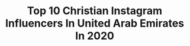 ---
title: Top 10 Christian Instagram Influencers In United Arab Emirates In 2020
description: >-
  Find top christian Instagram influencers in United Arab Emirates in 2020. Most popular hashtags: #style #mydubai #fashion #dubai.
platform: Instagram
profiles:
  - username: "gabrielrphotography"
    fullname: >-
      Photographer DUBAI - Gabriel
    location: "United Arab Emirates"
    followers: 20918
    engagement: 563
    commentsToLikes: 0.047260
    avatar: "https://scontent-bos3-1.cdninstagram.com/v/t51.2885-19/s320x320/39336861_229062191097067_7209982464746323968_n.jpg?_nc_ht=scontent-bos3-1.cdninstagram.com&_nc_ohc=4c2YUp00JCAAX-Kkqxs&oh=d4257ee7dec2b494d2ca3f9dbc30e285&oe=5EBC511A"
    verified: false
    hashtags: "#fitgirlsworldwide, #jeansjacket, #editorialfashion, #bodygoals"
  - username: "ankitamehraofficial"
    fullname: >-
      Ankita Mehra 🧿
    location: "United Arab Emirates"
    followers: 169100
    engagement: 98
    commentsToLikes: 0.027883
    avatar: "https://scontent-lhr8-1.cdninstagram.com/v/t51.2885-19/s320x320/92679181_2637849209782432_8268298973832282112_n.jpg?_nc_ht=scontent-lhr8-1.cdninstagram.com&_nc_ohc=NbCKIummke4AX8_PD4f&oh=954f216002283abe29d42239470921a3&oe=5EB92F79"
    verified: false
    hashtags: "#riakaish, #rumi, #retrokid, #watervilla"
  - username: "theartbeatbyb"
    fullname: >-
      BINCY | THE ART BEAT BY B
    location: "United Arab Emirates"
    followers: 40723
    engagement: 1108
    commentsToLikes: 0.028539
    avatar: "https://scontent-lhr8-1.cdninstagram.com/v/t51.2885-19/s320x320/81458549_3724576600918393_5677977878055092224_n.jpg?_nc_ht=scontent-lhr8-1.cdninstagram.com&_nc_ohc=01g_8HTdpb0AX-nDVw_&oh=dff8d2e21f930c373b15cbfa5e9ad8d5&oe=5EBBE1A7"
    verified: false
    hashtags: "#artistoninstagram, #topnine, #mandalaart, #satisfyingvideos"
  - username: "soso_maher"
    fullname: >-
      Soso Maher 🦋
    location: "United Arab Emirates"
    followers: 24051
    engagement: 668
    commentsToLikes: 0.038009
    avatar: "https://scontent-ams4-1.cdninstagram.com/v/t51.2885-19/s320x320/60600020_1072582339604184_3957336407873159168_n.jpg?_nc_ht=scontent-ams4-1.cdninstagram.com&_nc_ohc=hwu58xnJTmYAX_ugXhO&oh=ecb88d0e2caa2678ac37c1348c05425d&oe=5EB8258A"
    verified: false
    hashtags: "#mominstyle, #fireworks, #airjordan, #tiktokmemes"
  - username: "o777xy"
    fullname: >-
      Miller Anna
    location: "United Arab Emirates"
    followers: 43951
    engagement: 364
    commentsToLikes: 0.007658
    avatar: "https://scontent-lhr8-1.cdninstagram.com/v/t51.2885-19/s320x320/90862997_833381670492489_1460511046413320192_n.jpg?_nc_ht=scontent-lhr8-1.cdninstagram.com&_nc_ohc=BH9cyigeV7IAX9L27yO&oh=90bfb1f76a2e12cdb8fbd90357b86911&oe=5EBB83AB"
    verified: false
    hashtags: "#louisvuitton, #goldcapuccino, #relaxtime, #hermesherbag"
  - username: "tzdale"
    fullname: >-
      Miss Nation Uganda 2019
    location: "United Arab Emirates"
    followers: 18219
    engagement: 659
    commentsToLikes: 0.056404
    avatar: "https://scontent-lhr8-1.cdninstagram.com/v/t51.2885-19/s320x320/67323258_513210132817224_337354936478072832_n.jpg?_nc_ht=scontent-lhr8-1.cdninstagram.com&_nc_ohc=QeiUidf9OxAAX8W2Jii&oh=18c4e9e35a0cfb5ef3d4133e768c8969&oe=5EB9210A"
    verified: false
    hashtags: "#pageants, #pageantlife, #instagood, #internationalpageant"
  - username: "charbelkaramfashion"
    fullname: >-
      Charbel Karam شربل كرم
    location: "United Arab Emirates"
    followers: 108366
    engagement: 91
    commentsToLikes: 0.012389
    avatar: "https://scontent-ams4-1.cdninstagram.com/v/t51.2885-19/s320x320/14607171_357196271285214_7274959654872940544_a.jpg?_nc_ht=scontent-ams4-1.cdninstagram.com&_nc_ohc=4uTHf6J5JmMAX8cBDtg&oh=377bb9c7f2a334f3135a867f707803de&oe=5EB3B53B"
    verified: false
    hashtags: "#jewlery, #couture, #dresse, #elegant"
  - username: "explore.dubai_"
    fullname: >-
      explore Dubai
    location: "United Arab Emirates"
    followers: 83798
    engagement: 700
    commentsToLikes: 0.010148
    avatar: "https://scontent-lhr8-1.cdninstagram.com/v/t51.2885-19/s320x320/51620465_309018973145253_2504546626031321088_n.jpg?_nc_ht=scontent-lhr8-1.cdninstagram.com&_nc_ohc=hwQHo06WrZ8AX8sp6jn&oh=e956f784773a0fcc80844dcedd895fde&oe=5EBBB899"
    verified: false
    hashtags: "#stayhome, #burjkhalifa, #burjalarab"
---